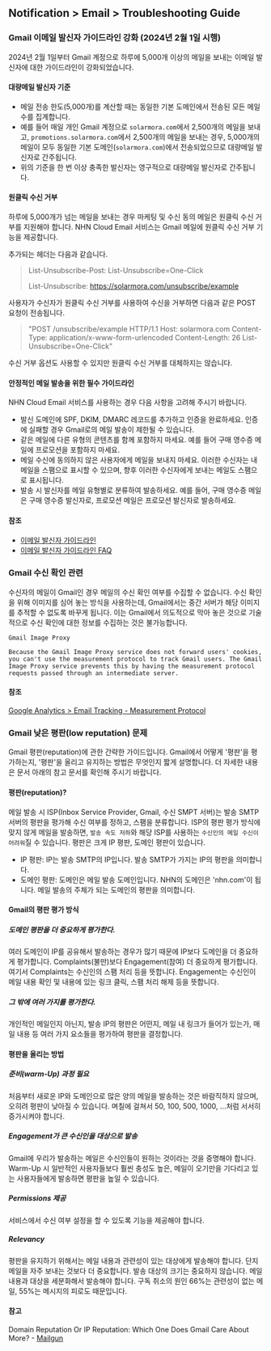 ## Notification > Email > Troubleshooting Guide

### Gmail 이메일 발신자 가이드라인 강화 (2024년 2월 1일 시행)

2024년 2월 1일부터 Gmail 계정으로 하루에 5,000개 이상의 메일을 보내는 이메일 발신자에 대한 가이드라인이 강화되었습니다.

#### 대량메일 발신자 기준

- 메일 전송 한도(5,000개)를 계산할 때는 동일한 기본 도메인에서 전송된 모든 메일 수를 집계합니다.
- 예를 들어 매일 개인 Gmail 계정으로 `solarmora.com`에서 2,500개의 메일을 보내고, `promotions.solarmora.com`에서 2,500개의 메일을 보내는 경우, 5,000개의 메일이 모두 동일한 기본 도메인(`solarmora.com`)에서
  전송되었으므로 대량메일 발신자로 간주됩니다.
- 위의 기준을 한 번 이상 충족한 발신자는 영구적으로 대량메일 발신자로 간주됩니다.

#### 원클릭 수신 거부

하루에 5,000개가 넘는 메일을 보내는 경우 마케팅 및 수신 동의 메일은 원클릭 수신 거부를 지원해야 합니다.
NHN Cloud Email 서비스는 Gmail 메일에 원클릭 수신 거부 기능을 제공합니다.

추가되는 헤더는 다음과 같습니다.
> List-Unsubscribe-Post: List-Unsubscribe=One-Click
>
>List-Unsubscribe: <https://solarmora.com/unsubscribe/example>

사용자가 수신자가 원클릭 수신 거부를 사용하여 수신을 거부하면 다음과 같은 POST 요청이 전송됩니다.
> "POST /unsubscribe/example HTTP/1.1
> Host: solarmora.com
> Content-Type: application/x-www-form-urlencoded
> Content-Length: 26
> List-Unsubscribe=One-Click"

수신 거부 옵션도 사용할 수 있지만 원클릭 수신 거부를 대체하지는 않습니다.

#### 안정적인 메일 발송을 위한 필수 가이드라인

NHN Cloud Email 서비스를 사용하는 경우 다음 사항을 고려해 주시기 바랍니다.

- 발신 도메인에 SPF, DKIM, DMARC 레코드를 추가하고 인증을 완료하세요. 인증에 실패할 경우 Gmail로의 메일 발송이 제한될 수 있습니다.
- 같은 메일에 다른 유형의 콘텐츠를 함께 포함하지 마세요. 예를 들어 구매 영수증 메일에 프로모션을 포함하지 마세요.
- 메일 수신에 동의하지 않은 사용자에게 메일을 보내지 마세요. 이러한 수신자는 내 메일을 스팸으로 표시할 수 있으며, 향후 이러한 수신자에게 보내는 메일도 스팸으로 표시됩니다.
- 발송 시 발신자를 메일 유형별로 분류하여 발송하세요. 예를 들어, 구매 영수증 메일은 구매 영수증 발신자로, 프로모션 메일은 프로모션 발신자로 발송하세요.

#### 참조

- [이메일 발신자 가이드라인](https://support.google.com/a/answer/81126?hl=ko)
- [이메일 발신자 가이드라인 FAQ](https://support.google.com/a/answer/14229414?sjid=4363325810454271147-NC)

### Gmail 수신 확인 관련

수신자의 메일이 Gmail인 경우 메일의 수신 확인 여부를 수집할 수 없습니다. 수신 확인을 위해 이미지를 심어 놓는 방식을 사용하는데, Gmail에서는 중간 서버가 해당 이미지를 추적할 수 없도록 바꾸게 됩니다. 이는 Gmail에서 의도적으로 막아 놓은 것으로 기술적으로 수신 확인에
대한 정보를 수집하는 것은 불가능합니다.

```
Gmail Image Proxy

Because the Gmail Image Proxy service does not forward users' cookies, you can't use the measurement protocol to track Gmail users. The Gmail Image Proxy service prevents this by having the measurement protocol requests passed through an intermediate server.
```

#### 참조

[Google Analytics > Email Tracking - Measurement Protocol](https://developers.google.com/analytics/devguides/collection/protocol/v1/email)

### Gmail 낮은 평판(low reputation) 문제

Gmail 평판(reputation)에 관한 간략한 가이드입니다.
Gmail에서 어떻게 '평판'을 평가하는지, '평판'을 올리고 유지하는 방법은 무엇인지 짧게 설명합니다.
더 자세한 내용은 문서 아래의 참고 문서를 확인해 주시기 바랍니다.

#### 평판(reputation)?

메일 발송 시 ISP(Inbox Service Provider, Gmail, 수신 SMPT 서버)는 발송 SMTP 서버의 평판을 평가해 수신 여부를 정하고, 스팸을 분류합니다. ISP의 평판 평가 방식에 맞지 않게 메일을 발송하면, `발송 속도 저하`와 해당 ISP를 사용하는
`수신인의 메일 수신이 어려워`질 수 있습니다.
평판은 크게 IP 평판, 도메인 평판이 있습니다.

* IP 평판:  IP는 발송 SMTP의 IP입니다. 발송 SMTP가 가지는 IP의 평판을 의미합니다.
* 도메인 평판: 도메인은 메일 발송 도메인입니다. NHN의 도메인은 'nhn.com'이 됩니다. 메일 발송의 주체가 되는 도메인의 평판을 의미합니다.

#### Gmail의 평판 평가 방식

##### 도메인 평판을 더 중요하게 평가한다.

여러 도메인이 IP를 공유해서 발송하는 경우가 많기 때문에 IP보다 도메인을 더 중요하게 평가합니다. Complaints(불만)보다 Engagement(참여) 더 중요하게 평가합니다. 여기서 Complaints는 수신인의 스팸 처리 등을 뜻합니다. Engagement는 수신인이 메일
내용 확인 및 내용에 있는 링크 클릭, 스팸 처리 해제 등을 뜻합니다.

##### 그 밖에 여러 가지를 평가한다.

개인적인 메일인지 아닌지, 발송 IP의 평판은 어떤지, 메일 내 링크가 들어가 있는가, 매일 내용 등 여러 가지 요소들을 평가하여 평판을 결정합니다.

#### 평판을 올리는 방법

##### 준비(warm-Up) 과정 필요

처음부터 새로운 IP와 도메인으로 많은 양의 메일을 발송하는 것은 바람직하지 않으며, 오히려 평판이 낮아질 수 있습니다. 며칠에 걸쳐서 50, 100, 500, 1000, ...처럼 서서히 증가시켜야 합니다.

##### Engagement가 큰 수신인을 대상으로 발송

Gmail에 우리가 발송하는 메일은 수신인들이 원하는 것이라는 것을 증명해야 합니다. Warm-Up 시 일반적인 사용자들보다 훨씬 충성도 높은, 메일이 오기만을 기다리고 있는 사용자들에게 발송하면 평판을 높일 수 있습니다.

##### Permissions 제공

서비스에서 수신 여부 설정을 할 수 있도록 기능을 제공해야 합니다.

##### Relevancy

평판을 유지하기 위해서는 메일 내용과 관련성이 있는 대상에게 발송해야 합니다. 단지 메일을 자주 보내는 것보다 더 중요합니다. 발송 대상의 크기는 중요하지 않습니다. 메일 내용과 대상을 세분화해서 발송해야 합니다. 구독 취소의 원인 66%는 관련성이 없는 메일, 55%는 메시지의 피로도
때문입니다.

#### 참고

Domain Reputation Or IP Reputation: Which One Does Gmail Care About More? - [Mailgun](https://www.mailgun.com)
